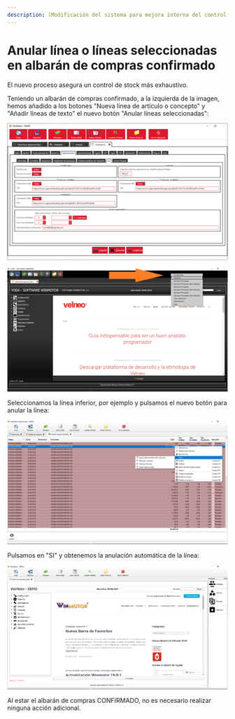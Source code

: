 ```yaml
---
description: (Modificación del sistema para mejora interna del control de stock)
---
```


# Anular línea o líneas seleccionadas en albarán de compras confirmado

El nuevo proceso asegura un control de stock más exhaustivo. 

Teniendo un albarán de compras confirmado, a la izquierda de la imagen, hemos añadido a los botones "Nueva línea de artículo o concepto" y "Añadir líneas de texto" el nuevo botón "Anular líneas seleccionadas":

![Anular l&#xED;neas seleccionadas](../../.gitbook/assets/image%20%28409%29.png)

![](../../.gitbook/assets/image%20%28331%29.png)

Seleccionamos la línea inferior, por ejemplo y pulsamos el nuevo botón para anular la línea:

![](../../.gitbook/assets/image%20%28104%29.png)

Pulsamos en "SI" y obtenemos la anulación automática de la línea:

![](../../.gitbook/assets/image%20%28113%29.png)

Al estar el albarán de compras CONFIRMADO, no es necesario realizar ninguna acción adicional.

